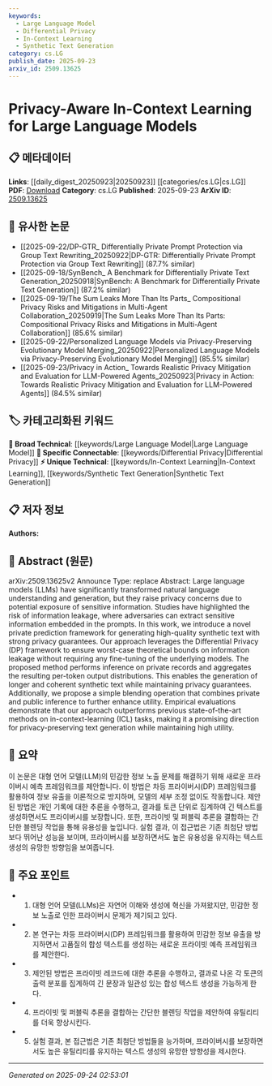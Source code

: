 ```yaml
---
keywords:
  - Large Language Model
  - Differential Privacy
  - In-Context Learning
  - Synthetic Text Generation
category: cs.LG
publish_date: 2025-09-23
arxiv_id: 2509.13625
---
```


<!-- KEYWORD_LINKING_METADATA:
{
  "processed_timestamp": "2025-09-24T02:53:01.204969",
  "vocabulary_version": "1.0",
  "selected_keywords": [
    "Large Language Model",
    "Differential Privacy",
    "In-Context Learning",
    "Synthetic Text Generation"
  ],
  "rejected_keywords": [],
  "similarity_scores": {
    "Large Language Model": 0.85,
    "Differential Privacy": 0.82,
    "In-Context Learning": 0.78,
    "Synthetic Text Generation": 0.75
  },
  "extraction_method": "AI_prompt_based",
  "budget_applied": true,
  "candidates_json": {
    "candidates": [
      {
        "surface": "Large Language Models",
        "canonical": "Large Language Model",
        "aliases": [
          "LLM",
          "Language Model"
        ],
        "category": "broad_technical",
        "rationale": "Central to the paper's focus on privacy within language models, linking to broader discussions on LLMs.",
        "novelty_score": 0.3,
        "connectivity_score": 0.9,
        "specificity_score": 0.6,
        "link_intent_score": 0.85
      },
      {
        "surface": "Differential Privacy",
        "canonical": "Differential Privacy",
        "aliases": [
          "DP"
        ],
        "category": "specific_connectable",
        "rationale": "Key privacy framework used in the paper, connecting to privacy-preserving methods in machine learning.",
        "novelty_score": 0.55,
        "connectivity_score": 0.88,
        "specificity_score": 0.78,
        "link_intent_score": 0.82
      },
      {
        "surface": "In-Context Learning",
        "canonical": "In-Context Learning",
        "aliases": [
          "ICL"
        ],
        "category": "unique_technical",
        "rationale": "Specific learning approach evaluated in the paper, relevant for linking to learning methods in AI.",
        "novelty_score": 0.65,
        "connectivity_score": 0.75,
        "specificity_score": 0.85,
        "link_intent_score": 0.78
      },
      {
        "surface": "Synthetic Text Generation",
        "canonical": "Synthetic Text Generation",
        "aliases": [
          "Text Generation"
        ],
        "category": "unique_technical",
        "rationale": "Describes the output focus of the paper, linking to text generation techniques in NLP.",
        "novelty_score": 0.6,
        "connectivity_score": 0.7,
        "specificity_score": 0.8,
        "link_intent_score": 0.75
      }
    ],
    "ban_list_suggestions": [
      "privacy",
      "method",
      "utility"
    ]
  },
  "decisions": [
    {
      "candidate_surface": "Large Language Models",
      "resolved_canonical": "Large Language Model",
      "decision": "linked",
      "scores": {
        "novelty": 0.3,
        "connectivity": 0.9,
        "specificity": 0.6,
        "link_intent": 0.85
      }
    },
    {
      "candidate_surface": "Differential Privacy",
      "resolved_canonical": "Differential Privacy",
      "decision": "linked",
      "scores": {
        "novelty": 0.55,
        "connectivity": 0.88,
        "specificity": 0.78,
        "link_intent": 0.82
      }
    },
    {
      "candidate_surface": "In-Context Learning",
      "resolved_canonical": "In-Context Learning",
      "decision": "linked",
      "scores": {
        "novelty": 0.65,
        "connectivity": 0.75,
        "specificity": 0.85,
        "link_intent": 0.78
      }
    },
    {
      "candidate_surface": "Synthetic Text Generation",
      "resolved_canonical": "Synthetic Text Generation",
      "decision": "linked",
      "scores": {
        "novelty": 0.6,
        "connectivity": 0.7,
        "specificity": 0.8,
        "link_intent": 0.75
      }
    }
  ]
}
-->

# Privacy-Aware In-Context Learning for Large Language Models

## 📋 메타데이터

**Links**: [[daily_digest_20250923|20250923]] [[categories/cs.LG|cs.LG]]
**PDF**: [Download](https://arxiv.org/pdf/2509.13625.pdf)
**Category**: cs.LG
**Published**: 2025-09-23
**ArXiv ID**: [2509.13625](https://arxiv.org/abs/2509.13625)

## 🔗 유사한 논문
- [[2025-09-22/DP-GTR_ Differentially Private Prompt Protection via Group Text Rewriting_20250922|DP-GTR: Differentially Private Prompt Protection via Group Text Rewriting]] (87.7% similar)
- [[2025-09-18/SynBench_ A Benchmark for Differentially Private Text Generation_20250918|SynBench: A Benchmark for Differentially Private Text Generation]] (87.2% similar)
- [[2025-09-19/The Sum Leaks More Than Its Parts_ Compositional Privacy Risks and Mitigations in Multi-Agent Collaboration_20250919|The Sum Leaks More Than Its Parts: Compositional Privacy Risks and Mitigations in Multi-Agent Collaboration]] (85.6% similar)
- [[2025-09-22/Personalized Language Models via Privacy-Preserving Evolutionary Model Merging_20250922|Personalized Language Models via Privacy-Preserving Evolutionary Model Merging]] (85.5% similar)
- [[2025-09-23/Privacy in Action_ Towards Realistic Privacy Mitigation and Evaluation for LLM-Powered Agents_20250923|Privacy in Action: Towards Realistic Privacy Mitigation and Evaluation for LLM-Powered Agents]] (84.5% similar)

## 🏷️ 카테고리화된 키워드
**🧠 Broad Technical**: [[keywords/Large Language Model|Large Language Model]]
**🔗 Specific Connectable**: [[keywords/Differential Privacy|Differential Privacy]]
**⚡ Unique Technical**: [[keywords/In-Context Learning|In-Context Learning]], [[keywords/Synthetic Text Generation|Synthetic Text Generation]]

## 📋 저자 정보

**Authors:** 

## 📄 Abstract (원문)

arXiv:2509.13625v2 Announce Type: replace 
Abstract: Large language models (LLMs) have significantly transformed natural language understanding and generation, but they raise privacy concerns due to potential exposure of sensitive information. Studies have highlighted the risk of information leakage, where adversaries can extract sensitive information embedded in the prompts. In this work, we introduce a novel private prediction framework for generating high-quality synthetic text with strong privacy guarantees. Our approach leverages the Differential Privacy (DP) framework to ensure worst-case theoretical bounds on information leakage without requiring any fine-tuning of the underlying models. The proposed method performs inference on private records and aggregates the resulting per-token output distributions. This enables the generation of longer and coherent synthetic text while maintaining privacy guarantees. Additionally, we propose a simple blending operation that combines private and public inference to further enhance utility. Empirical evaluations demonstrate that our approach outperforms previous state-of-the-art methods on in-context-learning (ICL) tasks, making it a promising direction for privacy-preserving text generation while maintaining high utility.

## 📝 요약

이 논문은 대형 언어 모델(LLM)의 민감한 정보 노출 문제를 해결하기 위해 새로운 프라이버시 예측 프레임워크를 제안합니다. 이 방법은 차등 프라이버시(DP) 프레임워크를 활용하여 정보 유출을 이론적으로 방지하며, 모델의 세부 조정 없이도 작동합니다. 제안된 방법은 개인 기록에 대한 추론을 수행하고, 결과를 토큰 단위로 집계하여 긴 텍스트를 생성하면서도 프라이버시를 보장합니다. 또한, 프라이빗 및 퍼블릭 추론을 결합하는 간단한 블렌딩 작업을 통해 유용성을 높입니다. 실험 결과, 이 접근법은 기존 최첨단 방법보다 뛰어난 성능을 보이며, 프라이버시를 보장하면서도 높은 유용성을 유지하는 텍스트 생성의 유망한 방향임을 보여줍니다.

## 🎯 주요 포인트

- 1. 대형 언어 모델(LLMs)은 자연어 이해와 생성에 혁신을 가져왔지만, 민감한 정보 노출로 인한 프라이버시 문제가 제기되고 있다.
- 2. 본 연구는 차등 프라이버시(DP) 프레임워크를 활용하여 민감한 정보 유출을 방지하면서 고품질의 합성 텍스트를 생성하는 새로운 프라이빗 예측 프레임워크를 제안한다.
- 3. 제안된 방법은 프라이빗 레코드에 대한 추론을 수행하고, 결과로 나온 각 토큰의 출력 분포를 집계하여 긴 문장과 일관성 있는 합성 텍스트 생성을 가능하게 한다.
- 4. 프라이빗 및 퍼블릭 추론을 결합하는 간단한 블렌딩 작업을 제안하여 유틸리티를 더욱 향상시킨다.
- 5. 실험 결과, 본 접근법은 기존 최첨단 방법들을 능가하며, 프라이버시를 보장하면서도 높은 유틸리티를 유지하는 텍스트 생성의 유망한 방향성을 제시한다.


---

*Generated on 2025-09-24 02:53:01*